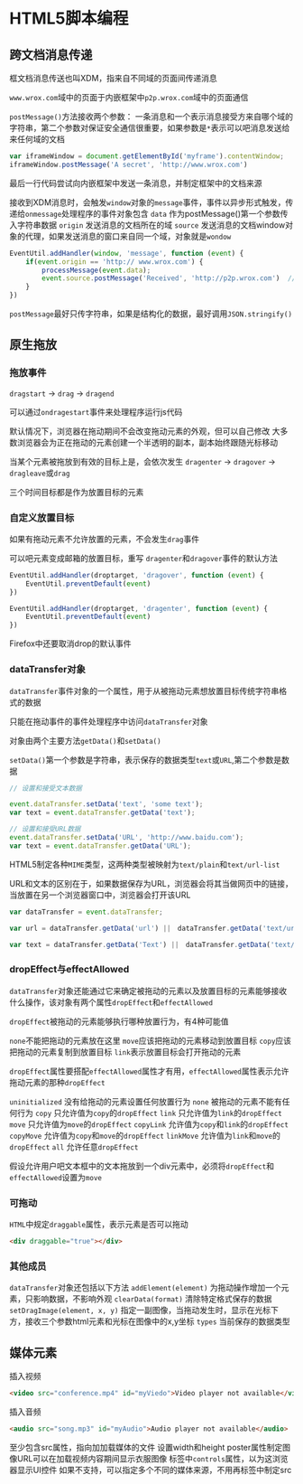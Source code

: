 # HTML5脚本编程

## 跨文档消息传递

框文档消息传送也叫XDM，指来自不同域的页面间传递消息

`www.wrox.com`域中的页面于内嵌框架中`p2p.wrox.com`域中的页面通信

`postMessage()`方法接收两个参数： 一条消息和一个表示消息接受方来自哪个域的字符串，第二个参数对保证安全通信很重要，如果参数是`*`表示可以吧消息发送给来任何域的文档

```js
var iframeWindow = document.getElementById('myframe').contentWindow;
iframeWindow.postMessage('A secret', 'http://www.wrox.com')
```

最后一行代码尝试向内嵌框架中发送一条消息，并制定框架中的文档来源

接收到XDM消息时，会触发`window`对象的`message`事件，事件以异步形式触发，传递给`onmessage`处理程序的事件对象包含
`data` 作为postMessage()第一个参数传入字符串数据
`origin` 发送消息的文档所在的域
`source` 发送消息的文档window对象的代理，如果发送消息的窗口来自同一个域，对象就是`wondow`

```js
EventUtil.addHandler(window, 'message', function (event) {
    if(event.origin == 'http:// www.wrox.com') {
        processMessage(event.data);
        event.source.postMessage('Received', 'http://p2p.wrox.com')  // 向来源窗口发送回执
    }
})
```

`postMessage`最好只传字符串，如果是结构化的数据，最好调用`JSON.stringify()`


## 原生拖放

### 拖放事件

`dragstart` -> `drag` -> `dragend`

可以通过`ondragestart`事件来处理程序运行js代码

默认情况下，浏览器在拖动期间不会改变拖动元素的外观，但可以自己修改
大多数浏览器会为正在拖动的元素创建一个半透明的副本，副本始终跟随光标移动

当某个元素被拖放到有效的目标上是，会依次发生
`dragenter` -> `dragover` -> `dragleave`或`drag`

三个时间目标都是作为放置目标的元素


### 自定义放置目标

如果有拖动元素不允许放置的元素，不会发生`drag`事件

可以吧元素变成邮箱的放置目标，重写 `dragenter`和`dragover`事件的默认方法

```js
EventUtil.addHandler(droptarget, 'dragover', function (event) {
    EventUtil.preventDefault(event)
})

EventUtil.addHandler(droptarget, 'dragenter', function (event) {
    EventUtil.preventDefault(event)
})
```

Firefox中还要取消drop的默认事件

### dataTransfer对象

`dataTransfer`事件对象的一个属性，用于从被拖动元素想放置目标传统字符串格式的数据

只能在拖动事件的事件处理程序中访问`dataTransfer`对象

对象由两个主要方法`getData()`和`setData()`

`setData()`第一个参数是字符串，表示保存的数据类型`text`或`URL`,第二个参数是数据

```js
// 设置和接受文本数据

event.dataTransfer.setData('text', 'some text');
var text = event.dataTransfer.getData('text');

// 设置和接受URL数据
event.dataTransfer.setData('URL', 'http://www.baidu.com');
var text = event.dataTransfer.getData('URL');
```

HTML5制定各种`MIME`类型，这两种类型被映射为`text/plain`和`text/url-list`

URL和文本的区别在于，如果数据保存为URL，浏览器会将其当做网页中的链接，当放置在另一个浏览器窗口中，浏览器会打开该URL

```js
var dataTransfer = event.dataTransfer;

var url = dataTransfer.getData('url') ||　dataTransfer.getData('text/url-list'); // 读取URL

var text = dataTransfer.getData('Text') ||　dataTransfer.getData('text/plain'); // 读取URL
```

### dropEffect与effectAllowed

`dataTransfer`对象还能通过它来确定被拖动的元素以及放置目标的元素能够接收什么操作，该对象有两个属性`dropEffect`和`effectAllowed`

`dropEffect`被拖动的元素能够执行哪种放置行为，有4种可能值

`none`不能把拖动的元素放在这里
`move`应该把拖动的元素移动到放置目标
`copy`应该把拖动的元素复制到放置目标
`link`表示放置目标会打开拖动的元素

`dropEffect`属性要搭配`effectAllowed`属性才有用，`effectAllowed`属性表示允许拖动元素的那种`dropEffect`

`uninitialized` 没有给拖动的元素设置任何放置行为
`none` 被拖动的元素不能有任何行为
`copy` 只允许值为`copy`的`dropEffect`
`link` 只允许值为`link`的`dropEffect`
`move` 只允许值为`move`的`dropEffect`
`copyLink` 允许值为`copy`和`link`的`dropEffect`
`copyMove` 允许值为`copy`和`move`的`dropEffect`
`linkMove` 允许值为`link`和`move`的`dropEffect`
`all` 允许任意`dropEffect`

假设允许用户吧文本框中的文本拖放到一个div元素中，必须将`dropEffect`和`effectAllowed`设置为`move`

### 可拖动

`HTML`中规定`draggable`属性，表示元素是否可以拖动

```html
<div draggable="true"></div>
```
### 其他成员
`dataTransfer`对象还包括以下方法
`addElement(element)` 为拖动操作增加一个元素，只影响数据，不影响外观
`clearData(format)` 清除特定格式保存的数据
`setDragImage(element, x, y)` 指定一副图像，当拖动发生时，显示在光标下方，接收三个参数html元素和光标在图像中的x,y坐标
`types` 当前保存的数据类型

## 媒体元素

插入视频
```html
<video src="conference.mp4" id="myViedo">Video player not available</video>
```
插入音频
```html
<audio src="song.mp3" id="myAudio">Audio player not available</audio>
```

至少包含src属性，指向加加载媒体的文件
设置width和height
poster属性制定图像URL可以在加载视频内容期间显示衣服图像
标签中`controls`属性，以为这浏览器显示UI控件
如果不支持，可以指定多个不同的媒体来源，不用再标签中制定src